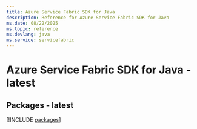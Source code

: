 ```yaml
---
title: Azure Service Fabric SDK for Java
description: Reference for Azure Service Fabric SDK for Java
ms.date: 08/22/2025
ms.topic: reference
ms.devlang: java
ms.service: servicefabric
---
```

# Azure Service Fabric SDK for Java - latest
## Packages - latest
[!INCLUDE [packages](service-fabric-index.md)]